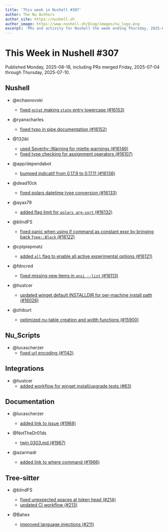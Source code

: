 ```yaml
---
title: 'This week in Nushell #307'
author: The Nu Authors
author_site: https://nushell.sh
author_image: https://www.nushell.sh/blog/images/nu_logo.png
excerpt: 'PRs and activity for Nushell the week ending Thursday, 2025-07-10'
---
```


# This Week in Nushell #307

Published Monday, 2025-08-18, including PRs merged Friday, 2025-07-04 through Thursday, 2025-07-10.

## Nushell

- @echasnovski

  - [fixed `gstat` making `state` entry lowercase (#16153)](https://github.com/nushell/nushell/pull/16153)

- @ryanxcharles

  - [fixed typo in pipe documentation (#16152)](https://github.com/nushell/nushell/pull/16152)

- @132ikl

  - [used Severity::Warning for miette warnings (#16146)](https://github.com/nushell/nushell/pull/16146)
  - [fixed type checking for assignment operators (#16107)](https://github.com/nushell/nushell/pull/16107)

- @app/dependabot

  - [bumped indicatif from 0.17.9 to 0.17.11 (#16136)](https://github.com/nushell/nushell/pull/16136)

- @dead10ck

  - [fixed polars datetime type conversion (#16133)](https://github.com/nushell/nushell/pull/16133)

- @ayax79

  - [added flag limit for `polars arg-sort` (#16132)](https://github.com/nushell/nushell/pull/16132)

- @blindFS

  - [fixed panic when using if command as constant expr by bringing back `Type::Block` (#16122)](https://github.com/nushell/nushell/pull/16122)

- @cptpiepmatz

  - [added `all` flag to enable all active experimental options (#16121)](https://github.com/nushell/nushell/pull/16121)

- @fdncred

  - [fixed missing new items in `ansi --list` (#16113)](https://github.com/nushell/nushell/pull/16113)

- @hustcer

  - [updated winget default INSTALLDIR for per-machine install path (#16026)](https://github.com/nushell/nushell/pull/16026)

- @zhiburt
  - [optimized nu-table creation and width functions (#15900)](https://github.com/nushell/nushell/pull/15900)

## Nu_Scripts

- @lucascherzer
  - [fixed url encoding (#1142)](https://github.com/nushell/nu_scripts/pull/1142)

## Integrations

- @hustcer
  - [added workflow for winget install/upgrade tests (#63)](https://github.com/nushell/integrations/pull/63)

## Documentation

- @lucascherzer

  - [added link to issue (#1968)](https://github.com/nushell/nushell.github.io/pull/1968)

- @NotTheDr01ds

  - [twin 0303.md (#1967)](https://github.com/nushell/nushell.github.io/pull/1967)

- @azarmadr
  - [added link to where command (#1966)](https://github.com/nushell/nushell.github.io/pull/1966)

## Tree-sitter

- @blindFS

  - [fixed unexpected spaces at token head (#214)](https://github.com/nushell/tree-sitter-nu/pull/214)
  - [updated CI workflow (#213)](https://github.com/nushell/tree-sitter-nu/pull/213)

- @Bahex
  - [improved language injections (#211)](https://github.com/nushell/tree-sitter-nu/pull/211)
